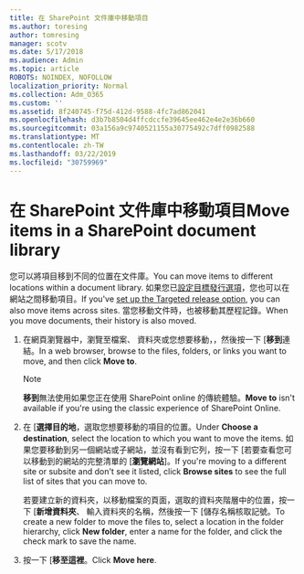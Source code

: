 ```yaml
---
title: 在 SharePoint 文件庫中移動項目
ms.author: toresing
author: tomresing
manager: scotv
ms.date: 5/17/2018
ms.audience: Admin
ms.topic: article
ROBOTS: NOINDEX, NOFOLLOW
localization_priority: Normal
ms.collection: Adm_O365
ms.custom: ''
ms.assetid: 8f240745-f75d-412d-9588-4fc7ad862041
ms.openlocfilehash: d3b7b8504d4ffcdccfe39645ee462e4e2e36b660
ms.sourcegitcommit: 03a156a9c9740521155a30775492c7dff0982588
ms.translationtype: MT
ms.contentlocale: zh-TW
ms.lasthandoff: 03/22/2019
ms.locfileid: "30759969"
---
```

# <a name="move-items-in-a-sharepoint-document-library"></a><span data-ttu-id="cc811-102">在 SharePoint 文件庫中移動項目</span><span class="sxs-lookup"><span data-stu-id="cc811-102">Move items in a SharePoint document library</span></span>

<span data-ttu-id="cc811-103">您可以將項目移到不同的位置在文件庫。</span><span class="sxs-lookup"><span data-stu-id="cc811-103">You can move items to different locations within a document library.</span></span> <span data-ttu-id="cc811-104">如果您已[設定目標發行選項](https://go.microsoft.com/fwlink/?linkid=622980)，您也可以在網站之間移動項目。</span><span class="sxs-lookup"><span data-stu-id="cc811-104">If you've [set up the Targeted release option](https://go.microsoft.com/fwlink/?linkid=622980), you can also move items across sites.</span></span> <span data-ttu-id="cc811-105">當您移動文件時，也被移動其歷程記錄。</span><span class="sxs-lookup"><span data-stu-id="cc811-105">When you move documents, their history is also moved.</span></span>
  
1. <span data-ttu-id="cc811-106">在網頁瀏覽器中，瀏覽至檔案、 資料夾或您想要移動，，然後按一下 [**移到**連結。</span><span class="sxs-lookup"><span data-stu-id="cc811-106">In a web browser, browse to the files, folders, or links you want to move, and then click **Move to**.</span></span>
    
    > [!NOTE]
    > <span data-ttu-id="cc811-107">**移到**無法使用如果您正在使用 SharePoint online 的傳統體驗。</span><span class="sxs-lookup"><span data-stu-id="cc811-107">**Move to** isn't available if you're using the classic experience of SharePoint Online.</span></span> 
  
2. <span data-ttu-id="cc811-108">在 [**選擇目的地**，選取您想要移動的項目的位置。</span><span class="sxs-lookup"><span data-stu-id="cc811-108">Under **Choose a destination**, select the location to which you want to move the items.</span></span> <span data-ttu-id="cc811-109">如果您要移動到另一個網站或子網站，並沒有看到它列，按一下 [若要查看您可以移動到的網站的完整清單的 [**瀏覽網站**]。</span><span class="sxs-lookup"><span data-stu-id="cc811-109">If you're moving to a different site or subsite and don't see it listed, click **Browse sites** to see the full list of sites that you can move to.</span></span> 
    
    <span data-ttu-id="cc811-110">若要建立新的資料夾，以移動檔案的頁面，選取的資料夾階層中的位置，按一下 [**新增資料夾**、 輸入資料夾的名稱，然後按一下 [儲存名稱核取記號。</span><span class="sxs-lookup"><span data-stu-id="cc811-110">To create a new folder to move the files to, select a location in the folder hierarchy, click **New folder**, enter a name for the folder, and click the check mark to save the name.</span></span>
    
3. <span data-ttu-id="cc811-111">按一下 [**移至這裡**。</span><span class="sxs-lookup"><span data-stu-id="cc811-111">Click **Move here**.</span></span>
    

